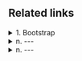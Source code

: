 ## Related links

<details>
  <summary>1. Bootstrap</summary>
    
  [Bootstrap front page](https://getbootstrap.com/docs/5.3/getting-started/introduction/)  
  [Button](https://getbootstrap.com/docs/5.3/components/buttons/)  
  [Navbar](https://getbootstrap.com/docs/5.3/components/navbar/)  
  [bootstrap ui kit](https://www.google.com.tw/search?q=bootstrap+ui+kit&sca_esv=dc4af9efbdb98de8&sxsrf=ADLYWIIFToE5aP9VABX-oBOcS3Gji1Z33A%3A1733965720988&source=hp&ei=mDdaZ--YOtDS1e8PpanggAY&iflsig=AL9hbdgAAAAAZ1pFqE259YwmJDKkxaqU4rS71iW6OK3x&oq=bootstrap+ui&gs_lp=Egdnd3Mtd2l6Igxib290c3RyYXAgdWkqAggBMgUQABiABDIFEAAYgAQyBRAAGIAEMggQABiABBjLATIIEAAYgAQYywEyCBAAGIAEGMsBMggQABiABBjLATIIEAAYgAQYywEyCBAAGIAEGMsBMggQABiABBjLAUjlQ1AAWJgncAB4AJABAJgBRaABtgWqAQIxMrgBAcgBAPgBAZgCDKAC1wXCAgoQIxiABBgnGIoFwgIEECMYJ8ICChAAGIAEGEMYigXCAhEQLhiABBixAxjRAxiDARjHAcICEBAAGIAEGLEDGEMYgwEYigXCAggQABiABBixA8ICCxAAGIAEGLEDGIMBmAMAkgcCMTKgB8JI&sclient=gws-wiz)    
  [Text](https://getbootstrap.com/docs/5.3/utilities/text/)    
  [Grid](https://getbootstrap.com/docs/5.3/layout/grid/#example)   
  #### ByteGrad
  [Youtube - Bootstrap 5 Full Course By ByteGrad](https://www.youtube.com/watch?v=b9g4_8nAsdA&list=PLK5U0tyd34tCrlOvIfeVO6YzW_z-f0jxk)   
  [bootstrap-5-carousel-slider](https://github.com/ByteGrad/bootstrap-5-carousel-slider/tree/master)  
  #### MDBootstrap
  [Youtube - Bootstrap CSS Framework](https://www.youtube.com/watch?v=-qfEOE4vtxE)  
  [MDBootstrap Code](https://github.com/mdbootstrap/bootstrap-5-freecodecamp-source-code) 
  #### bradtraversy
  [Youtube - Bootstrap 5 Crash Course | Website Build & Deploy](https://www.youtube.com/watch?v=4sosXZsdy-s)   
  [bootstrap-bootcamp-website](https://github.com/bradtraversy/bootstrap-bootcamp-website/tree/main) 

  []()    
  []()    
  []()
  []()    
  []()    
  []()
  
</details>
<details>
  <summary>n. ---</summary>
  
    a---
</details>
<details>
  <summary>n. ---</summary>
  
    a---
</details>



